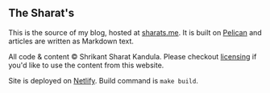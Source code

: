 ## The Sharat's

This is the source of my blog, hosted at [sharats.me](https://sharats.me). It is built on [Pelican](https://docs.getpelican.com/en/latest/) and articles are written as Markdown text.

All code & content &copy; Shrikant Sharat Kandula. Please checkout [licensing](https://sharats.me/about/#license) if you'd like to use the content from this website.

Site is deployed on [Netlify](https://netlify.com). Build command is `make build`.
